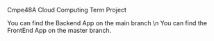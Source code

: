 Cmpe48A Cloud Computing Term Project

You can find the Backend App on the main branch \n
You can find the FrontEnd App on the master branch.
